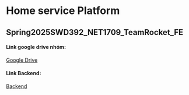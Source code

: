 # Home service Platform
## Spring2025SWD392_NET1709_TeamRocket_FE


#### Link google drive nhóm: 
[Google Drive](https://drive.google.com/drive/folders/1cVSpVK9Sg2tDHvwjEIc0mBnj41Wt9Rjw)
#### Link Backend:
[Backend](https://github.com/canxi4589/Spring2025SWD392_NET1709_TeamRocket_BE)
